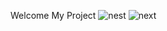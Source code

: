 Welcome My Project
![nest](https://ahorasomos.izertis.com/solidgear/wp-content/uploads/2019/12/nest-1.png)
![next](https://www.drupal.org/files/project-images/nextjs-icon-dark-background.png)